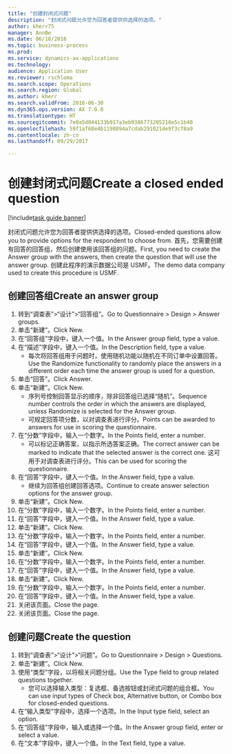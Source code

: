 ```yaml
--- 
title: "创建封闭式问题"
description: "封闭式问题允许您为回答者提供供选择的选项。"
author: kherr75
manager: AnnBe
ms.date: 06/10/2016
ms.topic: business-process
ms.prod: 
ms.service: dynamics-ax-applications
ms.technology: 
audience: Application User
ms.reviewer: rschloma
ms.search.scope: Operations
ms.search.region: Global
ms.author: kherr
ms.search.validFrom: 2016-06-30
ms.dyn365.ops.version: AX 7.0.0
ms.translationtype: HT
ms.sourcegitcommit: 7e0a5d044133b917a3eb9386773205218e5c1b40
ms.openlocfilehash: 59f1af68e4b1198894a7cdab291021de9f3cf8a9
ms.contentlocale: zh-cn
ms.lasthandoff: 09/29/2017

---
```

# <a name="create-a-closed-ended-question"></a><span data-ttu-id="6c3f1-103">创建封闭式问题</span><span class="sxs-lookup"><span data-stu-id="6c3f1-103">Create a closed ended question</span></span>

[!include[task guide banner](../../includes/task-guide-banner.md)]

<span data-ttu-id="6c3f1-104">封闭式问题允许您为回答者提供供选择的选项。</span><span class="sxs-lookup"><span data-stu-id="6c3f1-104">Closed-ended questions allow you to provide options for the respondent to choose from.</span></span> <span data-ttu-id="6c3f1-105">首先，您需要创建有回答的回答组，然后创建使用该回答组的问题。</span><span class="sxs-lookup"><span data-stu-id="6c3f1-105">First, you need to create the Answer group with the answers, then create the question that will use the answer group.</span></span> <span data-ttu-id="6c3f1-106">创建此程序的演示数据公司是 USMF。</span><span class="sxs-lookup"><span data-stu-id="6c3f1-106">The demo data company used to create this procedure is USMF.</span></span>


## <a name="create-an-answer-group"></a><span data-ttu-id="6c3f1-107">创建回答组</span><span class="sxs-lookup"><span data-stu-id="6c3f1-107">Create an answer group</span></span>
1. <span data-ttu-id="6c3f1-108">转到“调查表”>“设计”>“回答组”。</span><span class="sxs-lookup"><span data-stu-id="6c3f1-108">Go to Questionnaire > Design > Answer groups.</span></span>
2. <span data-ttu-id="6c3f1-109">单击“新建”。</span><span class="sxs-lookup"><span data-stu-id="6c3f1-109">Click New.</span></span>
3. <span data-ttu-id="6c3f1-110">在“回答组”字段中，键入一个值。</span><span class="sxs-lookup"><span data-stu-id="6c3f1-110">In the Answer group field, type a value.</span></span>
4. <span data-ttu-id="6c3f1-111">在“描述”字段中，键入一个值。</span><span class="sxs-lookup"><span data-stu-id="6c3f1-111">In the Description field, type a value.</span></span>
    * <span data-ttu-id="6c3f1-112">每次将回答组用于问题时，使用随机功能以随机在不同订单中设置回答。</span><span class="sxs-lookup"><span data-stu-id="6c3f1-112">Use the Randomize functionality to randomly place the answers in a different order each time the answer group is used for a question.</span></span>  
5. <span data-ttu-id="6c3f1-113">单击“回答”。</span><span class="sxs-lookup"><span data-stu-id="6c3f1-113">Click Answer.</span></span>
6. <span data-ttu-id="6c3f1-114">单击“新建”。</span><span class="sxs-lookup"><span data-stu-id="6c3f1-114">Click New.</span></span>
    * <span data-ttu-id="6c3f1-115">序列号控制回答显示的顺序，除非回答组已选择“随机”。</span><span class="sxs-lookup"><span data-stu-id="6c3f1-115">Sequence number controls the order in which the answers are displayed, unless Randomize is selected for the Answer group.</span></span>  
    * <span data-ttu-id="6c3f1-116">可规定回答项分数，以对调查表进行评分。</span><span class="sxs-lookup"><span data-stu-id="6c3f1-116">Points can be awarded to answers for use in scoring the questionnaire.</span></span>  
7. <span data-ttu-id="6c3f1-117">在“分数”字段中，输入一个数字。</span><span class="sxs-lookup"><span data-stu-id="6c3f1-117">In the Points field, enter a number.</span></span>
    * <span data-ttu-id="6c3f1-118">可以标记正确答案，以指示所选答案正确。</span><span class="sxs-lookup"><span data-stu-id="6c3f1-118">The correct answer can be marked to indicate that the selected answer is the correct one.</span></span> <span data-ttu-id="6c3f1-119">这可用于对调查表进行评分。</span><span class="sxs-lookup"><span data-stu-id="6c3f1-119">This can be used for scoring the questionnaire.</span></span>  
8. <span data-ttu-id="6c3f1-120">在“回答”字段中，键入一个值。</span><span class="sxs-lookup"><span data-stu-id="6c3f1-120">In the Answer field, type a value.</span></span>
    * <span data-ttu-id="6c3f1-121">继续为回答组创建回答选项。</span><span class="sxs-lookup"><span data-stu-id="6c3f1-121">Continue to create answer selection options for the answer group.</span></span>  
9. <span data-ttu-id="6c3f1-122">单击“新建”。</span><span class="sxs-lookup"><span data-stu-id="6c3f1-122">Click New.</span></span>
10. <span data-ttu-id="6c3f1-123">在“分数”字段中，输入一个数字。</span><span class="sxs-lookup"><span data-stu-id="6c3f1-123">In the Points field, enter a number.</span></span>
11. <span data-ttu-id="6c3f1-124">在“回答”字段中，键入一个值。</span><span class="sxs-lookup"><span data-stu-id="6c3f1-124">In the Answer field, type a value.</span></span>
12. <span data-ttu-id="6c3f1-125">单击“新建”。</span><span class="sxs-lookup"><span data-stu-id="6c3f1-125">Click New.</span></span>
13. <span data-ttu-id="6c3f1-126">在“分数”字段中，输入一个数字。</span><span class="sxs-lookup"><span data-stu-id="6c3f1-126">In the Points field, enter a number.</span></span>
14. <span data-ttu-id="6c3f1-127">在“回答”字段中，键入一个值。</span><span class="sxs-lookup"><span data-stu-id="6c3f1-127">In the Answer field, type a value.</span></span>
15. <span data-ttu-id="6c3f1-128">单击“新建”。</span><span class="sxs-lookup"><span data-stu-id="6c3f1-128">Click New.</span></span>
16. <span data-ttu-id="6c3f1-129">在“分数”字段中，输入一个数字。</span><span class="sxs-lookup"><span data-stu-id="6c3f1-129">In the Points field, enter a number.</span></span>
17. <span data-ttu-id="6c3f1-130">在“回答”字段中，键入一个值。</span><span class="sxs-lookup"><span data-stu-id="6c3f1-130">In the Answer field, type a value.</span></span>
18. <span data-ttu-id="6c3f1-131">单击“新建”。</span><span class="sxs-lookup"><span data-stu-id="6c3f1-131">Click New.</span></span>
19. <span data-ttu-id="6c3f1-132">在“分数”字段中，输入一个数字。</span><span class="sxs-lookup"><span data-stu-id="6c3f1-132">In the Points field, enter a number.</span></span>
20. <span data-ttu-id="6c3f1-133">在“回答”字段中，键入一个值。</span><span class="sxs-lookup"><span data-stu-id="6c3f1-133">In the Answer field, type a value.</span></span>
21. <span data-ttu-id="6c3f1-134">关闭该页面。</span><span class="sxs-lookup"><span data-stu-id="6c3f1-134">Close the page.</span></span>
22. <span data-ttu-id="6c3f1-135">关闭该页面。</span><span class="sxs-lookup"><span data-stu-id="6c3f1-135">Close the page.</span></span>

## <a name="create-the-question"></a><span data-ttu-id="6c3f1-136">创建问题</span><span class="sxs-lookup"><span data-stu-id="6c3f1-136">Create the question</span></span>
1. <span data-ttu-id="6c3f1-137">转到“调查表”>“设计”>“问题”。</span><span class="sxs-lookup"><span data-stu-id="6c3f1-137">Go to Questionnaire > Design > Questions.</span></span>
2. <span data-ttu-id="6c3f1-138">单击“新建”。</span><span class="sxs-lookup"><span data-stu-id="6c3f1-138">Click New.</span></span>
3. <span data-ttu-id="6c3f1-139">使用“类型”字段，以将相关问题分组。</span><span class="sxs-lookup"><span data-stu-id="6c3f1-139">Use the Type field to group related questions together.</span></span>
    * <span data-ttu-id="6c3f1-140">您可以选择输入类型：复选框、备选按钮或封闭式问题的组合框。</span><span class="sxs-lookup"><span data-stu-id="6c3f1-140">You can use input types of Check box, Alternative button, or Combo box for closed-ended questions.</span></span>  
4. <span data-ttu-id="6c3f1-141">在“输入类型”字段中，选择一个选项。</span><span class="sxs-lookup"><span data-stu-id="6c3f1-141">In the Input type field, select an option.</span></span>
5. <span data-ttu-id="6c3f1-142">在“回答组”字段中，输入或选择一个值。</span><span class="sxs-lookup"><span data-stu-id="6c3f1-142">In the Answer group field, enter or select a value.</span></span>
6. <span data-ttu-id="6c3f1-143">在“文本”字段中，键入一个值。</span><span class="sxs-lookup"><span data-stu-id="6c3f1-143">In the Text field, type a value.</span></span>


